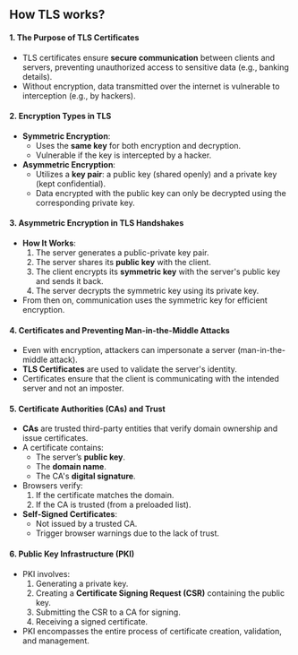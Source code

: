 ## How TLS works?
#### 1. **The Purpose of TLS Certificates**

- TLS certificates ensure **secure communication** between clients and servers, preventing unauthorized access to sensitive data (e.g., banking details).
- Without encryption, data transmitted over the internet is vulnerable to interception (e.g., by hackers).

#### 2. **Encryption Types in TLS**

- **Symmetric Encryption**:
    - Uses the **same key** for both encryption and decryption.
    - Vulnerable if the key is intercepted by a hacker.
- **Asymmetric Encryption**:
    - Utilizes a **key pair**: a public key (shared openly) and a private key (kept confidential).
    - Data encrypted with the public key can only be decrypted using the corresponding private key.

#### 3. **Asymmetric Encryption in TLS Handshakes**

- **How It Works**:
    1. The server generates a public-private key pair.
    2. The server shares its **public key** with the client.
    3. The client encrypts its **symmetric key** with the server's public key and sends it back.
    4. The server decrypts the symmetric key using its private key.
- From then on, communication uses the symmetric key for efficient encryption.

#### 4. **Certificates and Preventing Man-in-the-Middle Attacks**

- Even with encryption, attackers can impersonate a server (man-in-the-middle attack).
- **TLS Certificates** are used to validate the server's identity.
- Certificates ensure that the client is communicating with the intended server and not an imposter.

#### 5. **Certificate Authorities (CAs) and Trust**

- **CAs** are trusted third-party entities that verify domain ownership and issue certificates.
- A certificate contains:
    - The server’s **public key**.
    - The **domain name**.
    - The CA's **digital signature**.
- Browsers verify:
    1. If the certificate matches the domain.
    2. If the CA is trusted (from a preloaded list).
- **Self-Signed Certificates**:
    - Not issued by a trusted CA.
    - Trigger browser warnings due to the lack of trust.

#### 6. **Public Key Infrastructure (PKI)**

- PKI involves:
    1. Generating a private key.
    2. Creating a **Certificate Signing Request (CSR)** containing the public key.
    3. Submitting the CSR to a CA for signing.
    4. Receiving a signed certificate.
- PKI encompasses the entire process of certificate creation, validation, and management.
